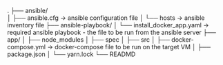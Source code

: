 .
├── ansible/                                                                                                                                                              
│   ├── ansible.cfg → ansible configuration file
│   └── hosts → ansible inventory file
├── ansible-playbook/
│   └── install_docker_app.yaml → required ansible playbook - the file to be run from the ansible server
├── app/
│   ├── node_modules 
│   ├── spec 
│   ├── src 
│   ├── docker-compose.yml → docker-compose file to be run on the target VM
│   ├── package.json 
│   └── yarn.lock 
└── READMD
